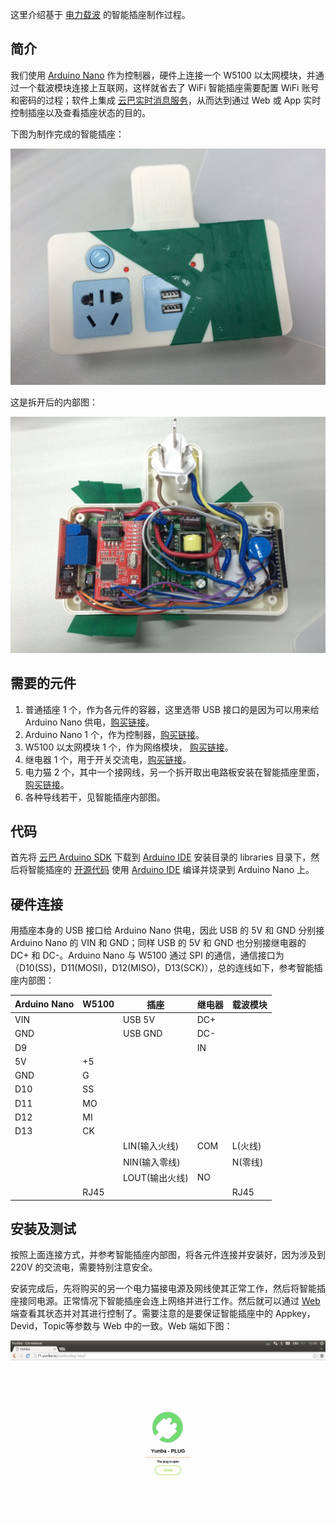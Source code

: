 这里介绍基于 [电力载波][1] 的智能插座制作过程。

简介
--------

我们使用 [Arduino Nano][2] 作为控制器，硬件上连接一个 W5100 以太网模块，并通过一个载波模块连接上互联网，这样就省去了 WiFi 智能插座需要配置 WiFi 账号和密码的过程；软件上集成 [云巴实时消息服务][3]，从而达到通过 Web 或 App 实时控制插座以及查看插座状态的目的。

下图为制作完成的智能插座：

![1.jpg](../images/1.jpg)

这是拆开后的内部图：

![2.jpg](../images/2.jpg)

需要的元件
--------

1. 普通插座 1 个，作为各元件的容器，这里选带 USB 接口的是因为可以用来给 Arduino Nano 供电，[购买链接][4]。
2. Arduino Nano 1 个，作为控制器，[购买链接][5]。
3. W5100 以太网模块 1 个，作为网络模块， [购买链接][6]。
4. 继电器 1 个，用于开关交流电，[购买链接][7]。
5. 电力猫 2 个，其中一个接网线，另一个拆开取出电路板安装在智能插座里面，[购买链接][8]。
6. 各种导线若干，见智能插座内部图。

代码
--------

首先将 [云巴 Arduino SDK][12] 下载到 [Arduino IDE][10] 安装目录的 libraries 目录下，然后将智能插座的 [开源代码][9] 使用 [Arduino IDE][10] 编译并烧录到 Arduino Nano 上。

硬件连接
--------

用插座本身的 USB 接口给 Arduino Nano 供电，因此 USB 的 5V 和 GND 分别接 Arduino Nano 的 VIN 和 GND；同样 USB 的 5V 和 GND 也分别接继电器的 DC+ 和 DC-。Arduino Nano 与 W5100 通过 SPI 的通信，通信接口为（D10(SS)，D11(MOSI)，D12(MISO)，D13(SCK)），总的连线如下，参考智能插座内部图：

| Arduino Nano | W5100 | 插座 | 继电器 | 载波模块 |
|--------|--------|--------|--------|--------|
| VIN |  | USB 5V | DC+ |  |
| GND |  | USB GND | DC- |  |
| D9 |  |  | IN |  |
| 5V | +5 |  |  |  |
| GND | G |  |  |  |
| D10 | SS |  |  |  |
| D11 | MO |  |  |  |
| D12 | MI |  |  |  |
| D13 | CK |  |  |  |
|  |  | LIN(输入火线) | COM | L(火线) |
|  |  | NIN(输入零线) |  | N(零线) |
|  |  | LOUT(输出火线) | NO |  |
|  | RJ45 |  |  | RJ45 |

安装及测试
------

按照上面连接方式，并参考智能插座内部图，将各元件连接并安装好，因为涉及到 220V 的交流电，需要特别注意安全。

安装完成后，先将购买的另一个电力猫接电源及网线使其正常工作，然后将智能插座接同电源。正常情况下智能插座会连上网络并进行工作。然后就可以通过 [Web][11] 端查看其状态并对其进行控制了。需要注意的是要保证智能插座中的 Appkey，Devid，Topic等参数与 Web 中的一致。Web 端如下图：

![3.png](../images/3.png)

[1]: http://baike.baidu.com/link?url=Ca4yLvcnBnkrDtn90-njvbcGyial1nmojsY_3XqFi2RbO0fYYXcSGliIn4_jKv3KnJ3kPpOujq-kJhfUrllB_a
[2]: https://www.arduino.cc/en/Main/ArduinoBoardNano
[3]: http://yunba.io
[4]: https://detail.tmall.com/item.htm?id=42672992236&spm=a1z09.2.0.0.BW6MaH&_u=m3u3sjdfaf3&skuId=72553390171
[5]: https://detail.tmall.com/item.htm?id=523757480736&spm=a1z09.2.0.0.YEN2J3&_u=m3u3sjd196f
[6]: https://item.taobao.com/item.htm?spm=a1z09.2.0.0.YEN2J3&id=45850454721&_u=m3u3sjd290e
[7]: https://detail.tmall.com/item.htm?id=39511836174&spm=a1z09.2.0.0.BW6MaH&_u=m3u3sjd3e42
[8]: http://item.jd.com/773860.html
[9]: https://github.com/shdxiang/yunba-smartoffice/blob/master/arduino/sketch_plug/sketch_plug.ino
[10]: https://www.arduino.cc/en/Main/Software
[11]: http://f1.yunba.io/yunba-plug-new/
[12]: https://github.com/shdxiang/yunba-arduino-sdk

